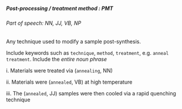##### Post-processing / treatment method : PMT

###### Part of speech: NN, JJ, VB, NP

Any technique used to modify a sample post-synthesis.

Include keywords such as `technique`, `method`, `treatment`, e.g. `anneal treatment`. Include the *entire noun phrase*

i. Materials were treated via (`annealing`, NN)

ii. Materials were (`annealed`, VB) at high temperature

iii. The (`annealed`, JJ) samples were then cooled via a rapid quenching technique
